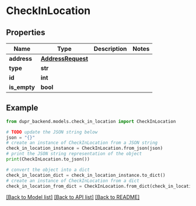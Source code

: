 # CheckInLocation


## Properties

Name | Type | Description | Notes
------------ | ------------- | ------------- | -------------
**address** | [**AddressRequest**](AddressRequest.md) |  | 
**type** | **str** |  | 
**id** | **int** |  | 
**is_empty** | **bool** |  | 

## Example

```python
from dupr_backend.models.check_in_location import CheckInLocation

# TODO update the JSON string below
json = "{}"
# create an instance of CheckInLocation from a JSON string
check_in_location_instance = CheckInLocation.from_json(json)
# print the JSON string representation of the object
print(CheckInLocation.to_json())

# convert the object into a dict
check_in_location_dict = check_in_location_instance.to_dict()
# create an instance of CheckInLocation from a dict
check_in_location_from_dict = CheckInLocation.from_dict(check_in_location_dict)
```
[[Back to Model list]](../README.md#documentation-for-models) [[Back to API list]](../README.md#documentation-for-api-endpoints) [[Back to README]](../README.md)


